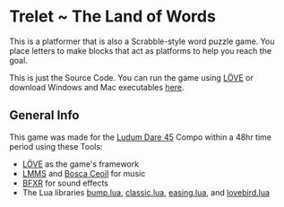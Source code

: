 # Trelet ~ The Land of Words #
This is a platformer that is also a Scrabble-style word puzzle game. You place letters to make blocks that act as platforms to help you reach the goal.

This is just the Source Code. You can run the game using [LÖVE](https://love2d.org/) or download Windows and Mac executables [here](https://ovidios.itch.io/trelet).



## General Info

This game was made for the [Ludum Dare 45](https://ldjam.com/) Compo within a 48hr time period using these Tools:  
- [LÖVE](https://love2d.org/) as the game's framework
- [LMMS](https://lmms.io/) and [Bosca Ceoil](https://boscaceoil.net/) for music
- [BFXR](https://www.bfxr.net/) for sound effects
- The Lua libraries [bump.lua](https://github.com/kikito/bump.lua), [classic.lua](https://github.com/rxi/classic), [easing.lua](https://github.com/EmmanuelOga/easing/blob/master/lib/easing.lua), and [lovebird.lua](https://github.com/rxi/lovebird)

